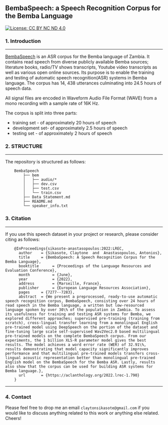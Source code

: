 ## BembaSpeech: a Speech Recognition Corpus for the Bemba Language

[![License: CC BY NC ND 4.0](https://img.shields.io/badge/License-CC_BY_NC_ND_4.0-green.svg)](https://creativecommons.org/licenses/by-nc-nd/4.0/)

### 1. Introduction

----------------------

[BembaSpeech](http://www.lrec-conf.org/proceedings/lrec2022/pdf/2022.lrec-1.790.pdf) is an ASR corpus for the Bemba language of Zambia. It contains read speech from diverse publicly available Bemba sources; literature books, radio/TV shows transcripts, Youtube video transcripts as well as various open online sources. Its purpose is to enable the training and testing of automatic speech recognition(ASR) systems in Bemba language. The corpus has 14, 438 utterances culminating into 24.5 hours of speech data.

All signal files are encoded in Waveform Audio File Format (WAVE) from a mono recording with a sample rate of 16K Hz.

The corpus is split into three parts:

* training set - of approximately 20 hours of speech 
* development set- of approximately 2.5 hours of speech
* testing set - of approximately 2 hours of speech

### 2. STRUCTURE

----------------

The repository is structured as follows:

        BembaSpeech
            ├── bem
            │   ├── audio/*
            │   ├── dev.csv
            │   ├── test.csv
            │   └── train.csv
            ├── Data Statement.md
            ├── README.md
            └── speaker_info.txt

### 3. Citation

------------------------

If you use this speech dataset in your project or research, please consider citing as follows:

        @InProceedings{sikasote-anastasopoulos:2022:LREC,
          author    = {Sikasote, Claytone  and  Anastasopoulos, Antonios},
          title     = {BembaSpeech: A Speech Recognition Corpus for the Bemba Language},
          booktitle      = {Proceedings of the Language Resources and Evaluation Conference},
          month          = {June},
          year           = {2022},
          address        = {Marseille, France},
          publisher      = {European Language Resources Association},
          pages     = {7277--7283},
          abstract  = {We present a preprocessed, ready-to-use automatic speech recognition corpus, BembaSpeech, consisting over 24 hours of read speech in the Bemba language, a written but low-resourced language spoken by over 30\% of the population in Zambia. To assess its usefulness for training and testing ASR systems for Bemba, we explored different approaches; supervised pre-training (training from scratch), cross-lingual transfer learning from a monolingual English pre-trained model using DeepSpeech on the portion of the dataset and fine-tuning large scale self-supervised Wav2Vec2.0 based multilingual pre-trained models on the complete BembaSpeech corpus. From our experiments, the 1 billion XLS-R parameter model gives the best results. The model achieves a word error rate (WER) of 32.91\%, results demonstrating that model capacity significantly improves performance and that multilingual pre-trained models transfers cross-lingual acoustic representation better than monolingual pre-trained English model on the BembaSpeech for the Bemba ASR. Lastly, results also show that the corpus can be used for building ASR systems for Bemba language.},
          url       = {https://aclanthology.org/2022.lrec-1.790}
        }
    
------------------------

    
### 4. Contact

Please feel free to drop me an email `claytonsikasote@gmail.com` if you would like to discuss anything related to this work or anything else related. Cheers!
